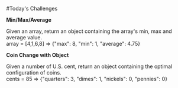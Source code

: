 #Today's Challenges

**Min/Max/Average**

Given an array, return an object containing the array's min, max and average value.  
array = [4,1,6,8] => {"max": 8, "min": 1, "average": 4.75}

**Coin Change with Object**

Given a number of U.S. cent, return an object containing the optimal configuration of coins.  
cents = 85 => {"quarters": 3, "dimes": 1, "nickels": 0, "pennies": 0}
